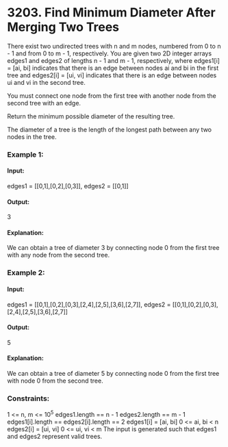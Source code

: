 # 3203. Find Minimum Diameter After Merging Two Trees
There exist two undirected trees with n and m nodes, numbered from 0 to n - 1 and from 0 to m - 1, respectively. You are given two 2D integer arrays edges1 and edges2 of lengths n - 1 and m - 1, respectively, where edges1[i] = [ai, bi] indicates that there is an edge between nodes ai and bi in the first tree and edges2[i] = [ui, vi] indicates that there is an edge between nodes ui and vi in the second tree.

You must connect one node from the first tree with another node from the second tree with an edge.

Return the minimum possible diameter of the resulting tree.

The diameter of a tree is the length of the longest path between any two nodes in the tree.

### Example 1:
#### Input:
edges1 = [[0,1],[0,2],[0,3]], edges2 = [[0,1]]
#### Output:
3
#### Explanation:
We can obtain a tree of diameter 3 by connecting node 0 from the first tree with any node from the second tree.

### Example 2:
#### Input:
edges1 = [[0,1],[0,2],[0,3],[2,4],[2,5],[3,6],[2,7]], edges2 = [[0,1],[0,2],[0,3],[2,4],[2,5],[3,6],[2,7]]
#### Output:
5
#### Explanation:
We can obtain a tree of diameter 5 by connecting node 0 from the first tree with node 0 from the second tree.

### Constraints:
1 <= n, m <= $`10^5`$
edges1.length == n - 1
edges2.length == m - 1
edges1[i].length == edges2[i].length == 2
edges1[i] = [ai, bi]
0 <= ai, bi < n
edges2[i] = [ui, vi]
0 <= ui, vi < m
The input is generated such that edges1 and edges2 represent valid trees.


